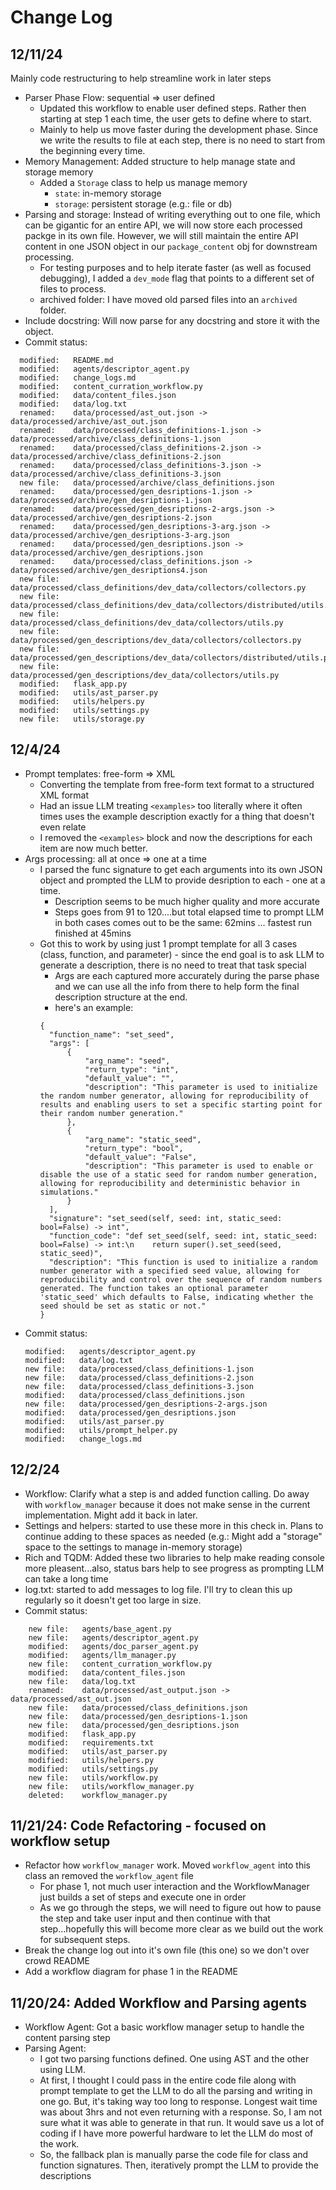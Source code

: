 # Change Log

## 12/11/24
Mainly code restructuring to help streamline work in later steps
* Parser Phase Flow: sequential => user defined
  * Updated this workflow to enable user defined steps. Rather then starting at step 1 each time, the user gets to define where to start. 
  * Mainly to help us move faster during the development phase. Since we write the results to file at each step, there is no need to start from the beginning every time.
* Memory Management: Added structure to help manage state and storage memory
  * Added a `Storage` class to help us manage memory
    * `state`: in-memory storage
    * `storage`: persistent storage (e.g.: file or db)
* Parsing and storage: Instead of writing everything out to one file, which can be gigantic for an entire API, we will now store each processed packge in its own file. However, we will still maintain the entire API content in one JSON object in our `package_content` obj for downstream processing.
  * For testing purposes and to help iterate faster (as well as focused debugging), I added a `dev_mode` flag that points to a different set of files to process.
  * archived folder: I have moved old parsed files into an `archived` folder. 
* Include docstring: Will now parse for any docstring and store it with the object.
* Commit status:
```
  modified:   README.md
  modified:   agents/descriptor_agent.py
  modified:   change_logs.md
  modified:   content_curration_workflow.py
  modified:   data/content_files.json
  modified:   data/log.txt
  renamed:    data/processed/ast_out.json -> data/processed/archive/ast_out.json
  renamed:    data/processed/class_definitions-1.json -> data/processed/archive/class_definitions-1.json
  renamed:    data/processed/class_definitions-2.json -> data/processed/archive/class_definitions-2.json
  renamed:    data/processed/class_definitions-3.json -> data/processed/archive/class_definitions-3.json
  new file:   data/processed/archive/class_definitions.json
  renamed:    data/processed/gen_desriptions-1.json -> data/processed/archive/gen_desriptions-1.json
  renamed:    data/processed/gen_desriptions-2-args.json -> data/processed/archive/gen_desriptions-2.json
  renamed:    data/processed/gen_desriptions-3-arg.json -> data/processed/archive/gen_desriptions-3-arg.json
  renamed:    data/processed/gen_desriptions.json -> data/processed/archive/gen_desriptions.json
  renamed:    data/processed/class_definitions.json -> data/processed/archive/gen_desriptions4.json
  new file:   data/processed/class_definitions/dev_data/collectors/collectors.py
  new file:   data/processed/class_definitions/dev_data/collectors/distributed/utils.py
  new file:   data/processed/class_definitions/dev_data/collectors/utils.py
  new file:   data/processed/gen_descriptions/dev_data/collectors/collectors.py
  new file:   data/processed/gen_descriptions/dev_data/collectors/distributed/utils.py
  new file:   data/processed/gen_descriptions/dev_data/collectors/utils.py
  modified:   flask_app.py
  modified:   utils/ast_parser.py
  modified:   utils/helpers.py
  modified:   utils/settings.py
  new file:   utils/storage.py
```

## 12/4/24
* Prompt templates: free-form => XML
  * Converting the template from free-form text format to a structured XML format
  * Had an issue LLM treating `<examples>` too literally where it often times uses the example description exactly for a thing that doesn't even relate
  * I removed the `<examples>` block and now the descriptions for each item are now much better.
* Args processing: all at once => one at a time
  * I parsed the func signature to get each arguments into its own JSON object and prompted the LLM to provide desription to each - one at a time.
    * Description seems to be much higher quality and more accurate
    * Steps goes from 91 to 120....but total elapsed time to prompt LLM in both cases comes out to be the same: 62mins ... fastest run finished at 45mins
  * Got this to work by using just 1 prompt template for all 3 cases (class, function, and parameter) - since the end goal is to ask LLM to generate a description, there is no need to treat that task special
    * Args are each captured more accurately during the parse phase and we can use all the info from there to help form the final description structure at the end.
    * here's an example:
    ```
    {
      "function_name": "set_seed",
      "args": [
          {
              "arg_name": "seed",
              "return_type": "int",
              "default_value": "",
              "description": "This parameter is used to initialize the random number generator, allowing for reproducibility of results and enabling users to set a specific starting point for their random number generation."
          },
          {
              "arg_name": "static_seed",
              "return_type": "bool",
              "default_value": "False",
              "description": "This parameter is used to enable or disable the use of a static seed for random number generation, allowing for reproducibility and deterministic behavior in simulations."
          }
      ],
      "signature": "set_seed(self, seed: int, static_seed: bool=False) -> int",
      "function_code": "def set_seed(self, seed: int, static_seed: bool=False) -> int:\n    return super().set_seed(seed, static_seed)",
      "description": "This function is used to initialize a random number generator with a specified seed value, allowing for reproducibility and control over the sequence of random numbers generated. The function takes an optional parameter 'static_seed' which defaults to False, indicating whether the seed should be set as static or not."
    }
    ```
* Commit status:
  ```
  modified:   agents/descriptor_agent.py
  modified:   data/log.txt
  new file:   data/processed/class_definitions-1.json
  new file:   data/processed/class_definitions-2.json
  new file:   data/processed/class_definitions-3.json
  modified:   data/processed/class_definitions.json
  new file:   data/processed/gen_desriptions-2-args.json
  modified:   data/processed/gen_desriptions.json
  modified:   utils/ast_parser.py
  modified:   utils/prompt_helper.py
  modified:   change_logs.md
  ```

## 12/2/24
* Workflow: Clarify what a step is and added function calling. Do away with `workflow_manager` because it does not make sense in the current implementation. Might add it back in later.
* Settings and helpers: started to use these more in this check in. Plans to continue adding to these spaces as needed (e.g.: Might add a "storage" space to the settings to manage in-memory storage)
* Rich and TQDM: Added these two libraries to help make reading console more pleasent...also, status bars help to see progress as prompting LLM can take a long time
* log.txt: started to add messages to log file. I'll try to clean this up regularly so it doesn't get too large in size.
* Commit status:
```
    new file:   agents/base_agent.py
    new file:   agents/descriptor_agent.py
    modified:   agents/doc_parser_agent.py
    modified:   agents/llm_manager.py
    new file:   content_curration_workflow.py
    modified:   data/content_files.json
    new file:   data/log.txt
    renamed:    data/processed/ast_output.json -> data/processed/ast_out.json
    new file:   data/processed/class_definitions.json
    new file:   data/processed/gen_desriptions-1.json
    new file:   data/processed/gen_desriptions.json
    modified:   flask_app.py
    modified:   requirements.txt
    modified:   utils/ast_parser.py
    modified:   utils/helpers.py
    modified:   utils/settings.py
    new file:   utils/workflow.py
    new file:   utils/workflow_manager.py
    deleted:    workflow_manager.py
```

## 11/21/24: Code Refactoring - focused on workflow setup
* Refactor how `workflow_manager` work. Moved `workflow_agent` into this class an removed the `workflow_agent` file
  * For phase 1, not much user interaction and the WorkflowManager just builds a set of steps and execute one in order
  * As we go through the steps, we will need to figure out how to pause the step and take user input and then continue with that step...hopefully this will become more clear as we build out the work for subsequent steps.
* Break the change log out into it's own file (this one) so we don't over crowd README
* Add a workflow diagram for phase 1 in the README

## 11/20/24: Added Workflow and Parsing agents
* Workflow Agent: Got a basic workflow manager setup to handle the content parsing step
* Parsing Agent:  
  * I got two parsing functions defined. One using AST and the other using LLM.
  * At first, I thought I could pass in the entire code file along with prompt template to get the LLM to do all the parsing and writing in one go. But, it's taking way too long to response. Longest wait time was about 3hrs and not even returning with a response. So, I am not sure what it was able to generate in that run. It would save us a lot of coding if I have more powerful hardware to let the LLM do most of the work.
  * So, the fallback plan is manually parse the code file for class and function signatures. Then, iteratively prompt the LLM to provide the descriptions
